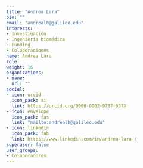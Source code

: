 ```yaml
---
title: "Andrea Lara"
bio: ""
email: "andrealh@galileo.edu"
interests:
- Investigación
- Ingeniería biomédica
- Funding
- Colaboraciones
name: Andrea Lara
role: 
weight: 16
organizations:
- name: 
  url: ""
social:
- icon: orcid
  icon_pack: ai
  link: https://orcid.org/0000-0002-9787-637X
- icon: envelope
  icon_pack: fas
  link: "mailto:andrealh@galileo.edu"
- icon: linkedin
  icon_pack: fab
  link: https://www.linkedin.com/in/andrea-lara-/
superuser: false
user_groups:
- Colaboradores
---
```

